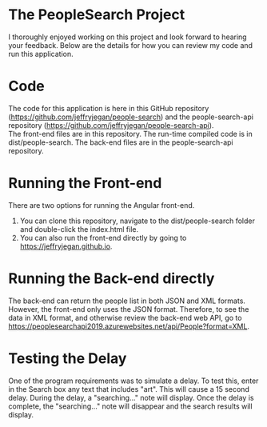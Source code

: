 # The PeopleSearch Project

I thoroughly enjoyed working on this project and look forward to hearing your feedback.  Below are the details for how you can review my code and run this application.

# Code

The code for this application is here in this GitHub repository (https://github.com/jeffryjegan/people-search) and the people-search-api repository (https://github.com/jeffryjegan/people-search-api).  
The front-end files are in this repository.  The run-time compiled code is in dist/people-search.
The back-end files are in the people-search-api repository.

# Running the Front-end

There are two options for running the Angular front-end.
1. You can clone this repository, navigate to the dist/people-search folder and double-click the index.html file.
2. You can also run the front-end directly by going to https://jeffryjegan.github.io.

# Running the Back-end directly

The back-end can return the people list in both JSON and XML formats.  However, the front-end only uses the JSON format.  Therefore, to see the data in XML format, and otherwise review the back-end web API, go to https://peoplesearchapi2019.azurewebsites.net/api/People?format=XML.

# Testing the Delay
One of the program requirements was to simulate a delay.  To test this, enter in the Search box any text that includes "art".  This will cause a 15 second delay.  During the delay, a "searching..." note will display.  Once the delay is complete, the "searching..." note will disappear and the search results will display.